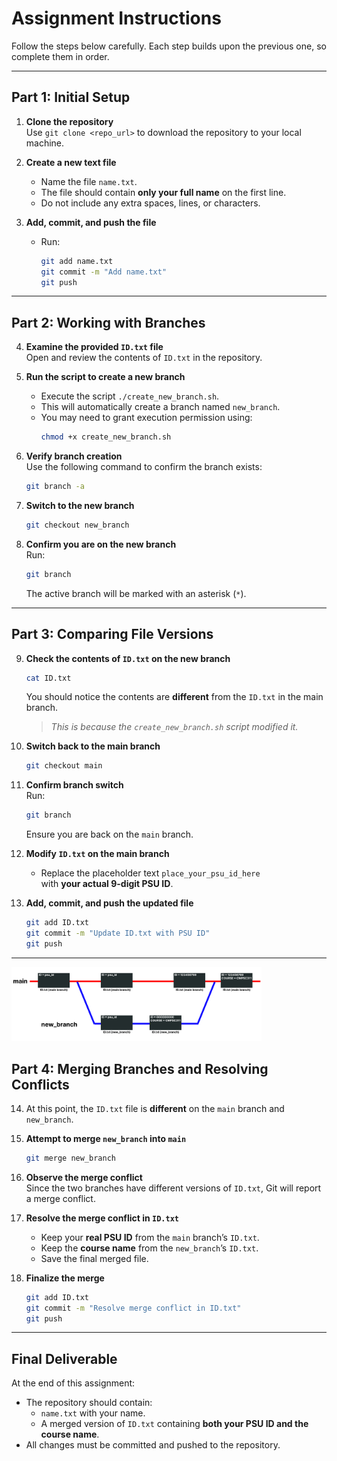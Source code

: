 # Assignment Instructions

Follow the steps below carefully. Each step builds upon the previous one, so complete them in order.

---

## Part 1: Initial Setup
1. **Clone the repository**  
   Use `git clone <repo_url>` to download the repository to your local machine.

2. **Create a new text file**  
   - Name the file `name.txt`.  
   - The file should contain **only your full name** on the first line.  
   - Do not include any extra spaces, lines, or characters.

3. **Add, commit, and push the file**  
   - Run:  
     ```bash
     git add name.txt
     git commit -m "Add name.txt"
     git push
     ```

---

## Part 2: Working with Branches
4. **Examine the provided `ID.txt` file**  
   Open and review the contents of `ID.txt` in the repository.

5. **Run the script to create a new branch**  
   - Execute the script `./create_new_branch.sh`.  
   - This will automatically create a branch named `new_branch`.  
   - You may need to grant execution permission using:  
     ```bash
     chmod +x create_new_branch.sh
     ```

6. **Verify branch creation**  
   Use the following command to confirm the branch exists:  
   ```bash
   git branch -a
   ```

7. **Switch to the new branch**  
   ```bash
   git checkout new_branch
   ```

8. **Confirm you are on the new branch**  
   Run:  
   ```bash
   git branch
   ```  
   The active branch will be marked with an asterisk (`*`).

---

## Part 3: Comparing File Versions
9. **Check the contents of `ID.txt` on the new branch**  
   ```bash
   cat ID.txt
   ```  
   You should notice the contents are **different** from the `ID.txt` in the main branch.  
   > *This is because the `create_new_branch.sh` script modified it.*

10. **Switch back to the main branch**  
    ```bash
    git checkout main
    ```

11. **Confirm branch switch**  
    Run:  
    ```bash
    git branch
    ```  
    Ensure you are back on the `main` branch.

12. **Modify `ID.txt` on the main branch**  
    - Replace the placeholder text `place_your_psu_id_here`  
      with **your actual 9-digit PSU ID**.

13. **Add, commit, and push the updated file**  
    ```bash
    git add ID.txt
    git commit -m "Update ID.txt with PSU ID"
    git push
    ```

---
<img src="images/branching.png" alt="Branching Example" width="400">

## Part 4: Merging Branches and Resolving Conflicts
14. At this point, the `ID.txt` file is **different** on the `main` branch and `new_branch`.

15. **Attempt to merge `new_branch` into `main`**  
    ```bash
    git merge new_branch
    ```

16. **Observe the merge conflict**  
    Since the two branches have different versions of `ID.txt`, Git will report a merge conflict.

17. **Resolve the merge conflict in `ID.txt`**  
    - Keep your **real PSU ID** from the `main` branch’s `ID.txt`.  
    - Keep the **course name** from the `new_branch`’s `ID.txt`.  
    - Save the final merged file.

18. **Finalize the merge**  
    ```bash
    git add ID.txt
    git commit -m "Resolve merge conflict in ID.txt"
    git push
    ```

---

## Final Deliverable
At the end of this assignment:
- The repository should contain:
  - `name.txt` with your name.  
  - A merged version of `ID.txt` containing **both your PSU ID and the course name**.  
- All changes must be committed and pushed to the repository.
